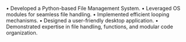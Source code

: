 •	Developed a Python-based File Management System.
•	Leveraged OS modules for seamless file handling.
•	Implemented efficient looping mechanisms.
•	Designed a user-friendly desktop application.
•	Demonstrated expertise in file handling, functions, and modular code organization.
